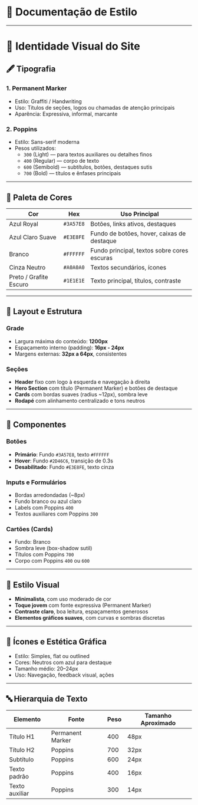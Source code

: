 # 📝 Documentação de Estilo

---
# 📘 Identidade Visual do Site

## 🖋️ Tipografia

### 1. **Permanent Marker**
- Estilo: Graffiti / Handwriting  
- Uso: Títulos de seções, logos ou chamadas de atenção principais  
- Aparência: Expressiva, informal, marcante

### 2. **Poppins**
- Estilo: Sans-serif moderna  
- Pesos utilizados:
  - `300` (Light) — para textos auxiliares ou detalhes finos
  - `400` (Regular) — corpo de texto
  - `600` (Semibold) — subtítulos, botões, destaques sutis
  - `700` (Bold) — títulos e ênfases principais

---

## 🎨 Paleta de Cores

| Cor                     | Hex       | Uso Principal                                  |
|--------------------------|-----------|------------------------------------------------|
| Azul Royal              | `#3A57E8` | Botões, links ativos, destaques                |
| Azul Claro Suave        | `#E3E8FE` | Fundo de botões, hover, caixas de destaque     |
| Branco                  | `#FFFFFF` | Fundo principal, textos sobre cores escuras    |
| Cinza Neutro            | `#A0A0A0` | Textos secundários, ícones                     |
| Preto / Grafite Escuro  | `#1E1E1E` | Texto principal, títulos, contraste             |

---

## 📐 Layout e Estrutura

### Grade
- Largura máxima do conteúdo: **1200px**
- Espaçamento interno (padding): **16px - 24px**
- Margens externas: **32px a 64px**, consistentes

### Seções
- **Header** fixo com logo à esquerda e navegação à direita  
- **Hero Section** com título (Permanent Marker) e botões de destaque  
- **Cards** com bordas suaves (radius ~12px), sombra leve  
- **Rodapé** com alinhamento centralizado e tons neutros  

---

## 🧩 Componentes

### Botões
- **Primário**: Fundo `#3A57E8`, texto `#FFFFFF`
- **Hover**: Fundo `#2D46C6`, transição de 0.3s
- **Desabilitado**: Fundo `#E3E8FE`, texto cinza

### Inputs e Formulários
- Bordas arredondadas (~8px)
- Fundo branco ou azul claro
- Labels com Poppins `400`
- Textos auxiliares com Poppins `300`

### Cartões (Cards)
- Fundo: Branco
- Sombra leve (box-shadow sutil)
- Títulos com Poppins `700`
- Corpo com Poppins `400` ou `600`

---

## 🧱 Estilo Visual

- **Minimalista**, com uso moderado de cor  
- **Toque jovem** com fonte expressiva (Permanent Marker)  
- **Contraste claro**, boa leitura, espaçamentos generosos  
- **Elementos gráficos suaves**, com curvas e sombras discretas

---

## 📎 Ícones e Estética Gráfica

- Estilo: Simples, flat ou outlined  
- Cores: Neutros com azul para destaque  
- Tamanho médio: 20–24px  
- Uso: Navegação, feedback visual, ações

---

## 🔤 Hierarquia de Texto

| Elemento       | Fonte            | Peso | Tamanho Aproximado |
|----------------|------------------|------|---------------------|
| Título H1      | Permanent Marker | 400  | 48px                |
| Título H2      | Poppins          | 700  | 32px                |
| Subtítulo      | Poppins          | 600  | 24px                |
| Texto padrão   | Poppins          | 400  | 16px                |
| Texto auxiliar | Poppins          | 300  | 14px                |

